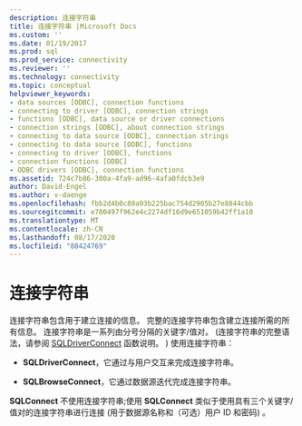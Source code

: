 ```yaml
---
description: 连接字符串
title: 连接字符串 |Microsoft Docs
ms.custom: ''
ms.date: 01/19/2017
ms.prod: sql
ms.prod_service: connectivity
ms.reviewer: ''
ms.technology: connectivity
ms.topic: conceptual
helpviewer_keywords:
- data sources [ODBC], connection functions
- connecting to driver [ODBC], connection strings
- functions [ODBC], data source or driver connections
- connection strings [ODBC], about connection strings
- connecting to data source [ODBC], connection strings
- connecting to data source [ODBC], functions
- connecting to driver [ODBC], functions
- connection functions [ODBC]
- ODBC drivers [ODBC], connection functions
ms.assetid: 724c7b86-300a-4fa9-ad96-4afa0fdcb3e9
author: David-Engel
ms.author: v-daenge
ms.openlocfilehash: fbb2d4b0c80a93b225bac754d2905b27e8844cbb
ms.sourcegitcommit: e700497f962e4c2274df16d9e651059b42ff1a10
ms.translationtype: MT
ms.contentlocale: zh-CN
ms.lasthandoff: 08/17/2020
ms.locfileid: "88424769"
---
```

# <a name="connection-strings"></a>连接字符串
连接字符串包含用于建立连接的信息。 完整的连接字符串包含建立连接所需的所有信息。 连接字符串是一系列由分号分隔的关键字/值对。  (连接字符串的完整语法，请参阅 [SQLDriverConnect](../../../odbc/reference/syntax/sqldriverconnect-function.md) 函数说明。 ) 使用连接字符串：  
  
-   **SQLDriverConnect**，它通过与用户交互来完成连接字符串。  
  
-   **SQLBrowseConnect**，它通过数据源迭代完成连接字符串。  
  
 **SQLConnect** 不使用连接字符串;使用 **SQLConnect** 类似于使用具有三个关键字/值对的连接字符串进行连接 (用于数据源名称和（可选）用户 ID 和密码) 。
